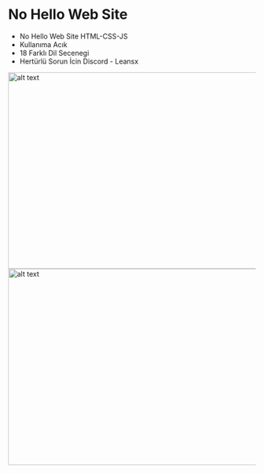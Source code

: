 # No Hello Web Site

- No Hello Web Site HTML-CSS-JS
- Kullanıma Acık
- 18 Farklı Dil Secenegi
- Hertürlü Sorun İcin Discord - Leansx

<img src="https://i.hizliresim.com/fwilcik.png" alt="alt text" width="600" height="400">
<img src="https://i.hizliresim.com/6x0j4zw.png" alt="alt text" width="600" height="400">

